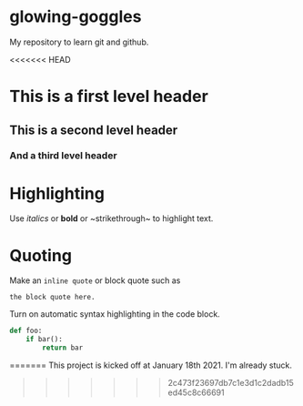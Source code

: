 # glowing-goggles
My repository to learn git and github.

<<<<<<< HEAD
# This is a first level header

## This is a second level header

### And a third level header

# Highlighting
Use *italics* or **bold** or ~strikethrough~ to highlight text.

# Quoting
Make an `inline quote` or block quote such as
```
the block quote here.
```

Turn on automatic syntax highlighting in the code block.

```python
def foo:
    if bar():
        return bar
```
=======
This project is kicked off at January 18th 2021. I'm already stuck.
>>>>>>> 2c473f23697db7c1e3d1c2dadb15ed45c8c66691
